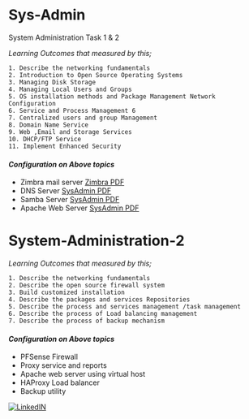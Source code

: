 # Sys-Admin
System Administration Task 1 &amp; 2

_Learning Outcomes that measured by this;_

    1. Describe the networking fundamentals
    2. Introduction to Open Source Operating Systems 
    3. Managing Disk Storage 
    4. Managing Local Users and Groups 
    5. OS installation methods and Package Management Network Configuration
    6. Service and Process Management 6
    7. Centralized users and group Management 
    8. Domain Name Service 
    9. Web ,Email and Storage Services 
    10. DHCP/FTP Service
    11. Implement Enhanced Security

#### _Configuration on Above topics_
    
- Zimbra mail server  [Zimbra PDF](./System-Administration-1/ZimbraMail.pdf) 
- DNS Server      [SysAdmin PDF](./System-Administration-1/System-Administrator1.pdf) 
- Samba Server     [SysAdmin PDF](./System-Administration-1/System-Administrator1.pdf) 
- Apache Web Server    [SysAdmin PDF](./System-Administration-1/System-Administrator1.pdf) 



# System-Administration-2

_Learning Outcomes that measured by this;_

    1. Describe the networking fundamentals
    2. Describe the open source firewall system
    3. Build customized installation
    4. Describe the packages and services Repositories
    5. Describe the process and services management /task management
    6. Describe the process of Load balancing management
    7. Describe the process of backup mechanism

#### _Configuration on Above topics_
    
- PFSense Firewall 
- Proxy service and reports
- Apache web server using virtual host
- HAProxy Load balancer
- Backup utility 


[![LinkedIN](https://img.shields.io/badge/LinkedIn-0077B5?style=for-the-badge&logo=linkedin&logoColor=white)](https://www.linkedin.com/in/jadhusan24/)
